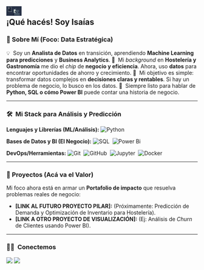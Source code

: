 <img alt="Hand Wave" src="https://raw.githubusercontent.com/AVS1508/AVS1508/master/assets/Night-Coding.gif" width='40' align="left"/>
<h2 align="left">¡Qué hacés! Soy Isaías</h2>

### 🚀 Sobre Mí (Foco: Data Estratégica)

💡 &nbsp;Soy un **Analista de Datos** en transición, aprendiendo  **Machine Learning para predicciones** y **Business Analytics**.
🏢 &nbsp;Mi *background* en **Hostelería y Gastronomía** me dio el *chip* de **negocio y eficiencia**. Ahora, uso **datos** para encontrar oportunidades de ahorro y crecimiento.
🎯 &nbsp;Mi objetivo es simple: transformar datos complejos en **decisiones claras y rentables**. Si hay un problema de negocio, lo busco en los datos.
💬 &nbsp;Siempre listo para hablar de **Python, SQL o cómo Power BI** puede contar una historia de negocio.

---

### 🛠 &nbsp;Mi Stack para Análisis y Predicción

**Lenguajes y Librerías (ML/Análisis):**
![Python](https://img.shields.io/badge/python-3670A0?style=for-the-badge&logo=python&logoColor=ffdd54)&nbsp;

**Bases de Datos y BI (El Negocio):**
![SQL](https://img.shields.io/badge/SQL-025E8C?style=for-the-badge&logo=google-cloud&logoColor=white)&nbsp;
![Power Bi](https://img.shields.io/badge/Power_BI-F2C811?style=for-the-badge&logo=Power-BI&logoColor=white)&nbsp;


**DevOps/Herramientas:**
![Git](https://img.shields.io/badge/git-%23F05033.svg?style=for-the-badge&logo=git&logoColor=white)&nbsp;
![GitHub](https://img.shields.io/badge/github-%23121011.svg?style=for-the-badge&logo=github&logoColor=white)&nbsp;
![Jupyter](https://img.shields.io/badge/Jupyter-F37626.svg?style=for-the-badge&logo=Jupyter&logoColor=white)&nbsp;
![Docker](https://img.shields.io/badge/Docker-2CA5E0?style=for-the-badge&logo=docker&logoColor=white)&nbsp;

---

### 📂 Proyectos (Acá va el Valor)

Mi foco ahora está en armar un **Portafolio de impacto** que resuelva problemas reales de negocio:

* **[LINK AL FUTURO PROYECTO PILAR]:** (Próximamente: Predicción de Demanda y Optimización de Inventario para Hostelería).
* **[LINK A OTRO PROYECTO DE VISUALIZACIÓN]:** (Ej: Análisis de *Churn* de Clientes usando Power BI).

---

### 🤝🏻 &nbsp;Conectemos

<p align="left">
<a href="https://www.linkedin.com/in/isaias-carrion/"><img src="https://img.shields.io/badge/-LinkedIn-0077B5?style=flat&logo=Linkedin&logoColor=white"/></a>
<a href="mailto:isaiascarrion.tech@gmail.com"><img src="https://img.shields.io/badge/-Email-D14836?style=flat&logo=Gmail&logoColor=white"/></a>
</p>
